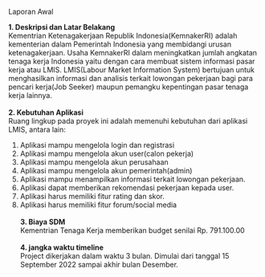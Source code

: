 Laporan Awal

<strong>1.  Deskripsi dan Latar Belakang</strong> <br>
      Kementrian Ketenagakerjaan Republik Indonesia(KemnakerRI) adalah kementerian dalam Pemerintah Indonesia yang membidangi urusan ketenagakerjaan. Usaha KemnakerRI dalam meningkatkan jumlah angkatan tenaga kerja Indonesia yaitu dengan cara membuat sistem informasi pasar kerja atau LMIS.
LMIS(Labour Market Information System) bertujuan untuk menghasilkan informasi dan analisis terkait lowongan pekerjaan bagi para pencari kerja(Job Seeker) maupun pemangku kepentingan pasar tenaga kerja lainnya.
      <br><br>
<strong>2.  Kebutuhan Aplikasi</strong> <br>
    Ruang lingkup pada proyek ini adalah memenuhi kebutuhan dari aplikasi LMIS, antara lain: <br>
1.	Aplikasi mampu mengelola login dan registrasi <br>
2.	Aplikasi mampu mengelola akun user(calon pekerja)  <br>
3.	Aplikasi mampu mengelola akun perusahaan<br>
4.	Aplikasi mampu mengelola akun pemerintah(admin)<br>
5.	Aplikasi mampu menampilkan informasi terkait lowongan pekerjaan.<br>
6.	Aplikasi dapat memberikan rekomendasi pekerjaan kepada user.<br>
7.	Aplikasi harus memiliki fitur rating dan skor.<br>
8.	Aplikasi harus memiliki fitur forum/social media<br>
      <br>
<strong>3.  Biaya SDM </strong><br>
       Kementrian Tenaga Kerja memberikan budget senilai Rp. 791.100.00 <br>
      <br>
<strong>4.  jangka waktu timeline</strong><br>
      Project dikerjakan dalam waktu 3 bulan. Dimulai dari tanggal 15 September 2022 sampai akhir bulan Desember.
